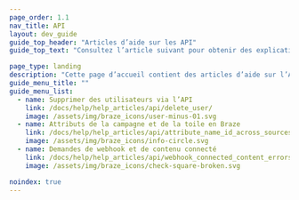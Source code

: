 ```yaml
---
page_order: 1.1
nav_title: API
layout: dev_guide
guide_top_header: "Articles d’aide sur les API"
guide_top_text: "Consultez l’article suivant pour obtenir des explications sur la façon dont les API peuvent impacter vos données utilisateur. <br><br> Pour en savoir plus sur l’API REST de Braze, consultez la section <a href='/docs/api/basics/'>API</a> !"

page_type: landing
description: "Cette page d’accueil contient des articles d’aide sur l’API de Braze."
guide_menu_title: ""
guide_menu_list:
  - name: Supprimer des utilisateurs via l’API
    link: /docs/help/help_articles/api/delete_user/
    image: /assets/img/braze_icons/user-minus-01.svg
  - name: Attributs de la campagne et de la toile en Braze
    link: /docs/help/help_articles/api/attribute_name_id_across_sources/
    image: /assets/img/braze_icons/info-circle.svg
  - name: Demandes de webhook et de contenu connecté 
    link: /docs/help/help_articles/api/webhook_connected_content_errors/
    image: /assets/img/braze_icons/check-square-broken.svg

noindex: true
---
```




